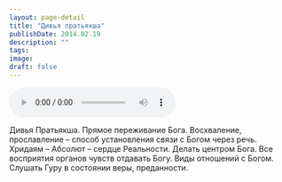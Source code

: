 ```yaml
---
layout: page-detail
title: "Дивья пратьякша"
publishDate: 2014.02.19
description: ""
tags:
image:
draft: false
---
```


<audio title="2014.02.19 - Дивья пратьякша.mp3" src="/upload/iblock/637/63754531f48536b6e048858ae5b6396f.mp3" controls=""></audio>

 Дивья Пратьякша. Прямое переживание Бога. Восхваление, прославление – способ установления связи с Богом через речь. Хридаям – Абсолют – сердце Реальности. Делать центром Бога. Все восприятия органов чувств отдавать Богу. Виды отношений с Богом. Слушать Гуру в состоянии веры, преданности. 

  
